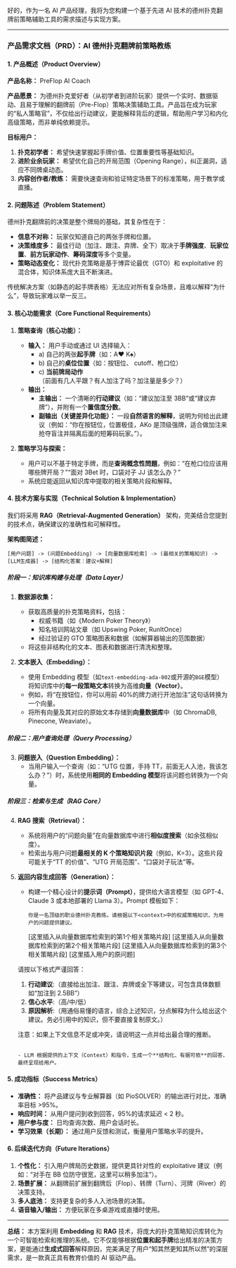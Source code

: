 好的，作为一名 AI 产品经理，我将为您构建一个基于先进 AI 技术的德州扑克翻牌前策略辅助工具的需求描述与实现方案。

---

### **产品需求文档（PRD）：AI 德州扑克翻牌前策略教练**

#### 1. 产品概述（Product Overview）

**产品名称：** PreFlop AI Coach

**产品愿景：** 为德州扑克爱好者（从初学者到进阶玩家）提供一个实时、数据驱动、且易于理解的翻牌前（Pre-Flop）策略决策辅助工具。产品旨在成为玩家的“私人策略官”，不仅给出行动建议，更能解释背后的逻辑，帮助用户学习和内化高级策略，而非单纯依赖提示。

**目标用户：**

1.  **扑克初学者：** 希望快速掌握起手牌价值、位置重要性等基础知识。
2.  **进阶业余玩家：** 希望优化自己的开局范围（Opening Range），纠正漏洞，适应不同牌桌动态。
3.  **内容创作者/教练：** 需要快速查询和验证特定场景下的标准策略，用于教学或直播。

#### 2. 问题陈述（Problem Statement）

德州扑克翻牌前的决策是整个牌局的基础，其复杂性在于：

- **信息不对称：** 玩家仅知道自己的两张手牌和位置。
- **决策维度多：** 最佳行动（加注、跟注、弃牌、全下）取决于**手牌强度**、**玩家位置**、**前方玩家动作**、**筹码深度**等多个变量。
- **策略动态变化：** 现代扑克策略是基于博弈论最优（GTO）和 exploitative 的混合体，知识体系庞大且不断演进。

传统解决方案（如静态的起手牌表格）无法应对所有复杂场景，且难以解释“为什么”，导致玩家难以举一反三。

#### 3. 核心功能需求（Core Functional Requirements）

1.  **策略查询（核心功能）：**

    - **输入：** 用户手动或通过 UI 选择输入：
      - a) 自己的两张**起手牌**（如：A♥ K♠）
      - b) 自己的**桌位位置**（如：按钮位、 cutoff、枪口位）
      - c) **当前牌局动作**（前面有几人平跟？有人加注了吗？加注量是多少？）
    - **输出：**
      - **主输出：** 一个清晰的**行动建议**（如：“建议加注至 3BB”或“建议弃牌”），并附有一个**置信度分数**。
      - **副输出（关键差异化功能）：** 一段**自然语言的解释**，说明为何给出此建议（例如：“你在按钮位，位置极佳，AKo 是顶级强牌，适合做加注来抢夺盲注并隔离后面的短筹码玩家。”）。

2.  **策略学习与探索：**
    - 用户可以不基于特定手牌，而是**查询概念性問題**，例如：“在枪口位应该用哪些牌开局？”“面对 3Bet 时，口袋对子 JJ 该怎么办？”
    - 系统应能返回从知识库中提取的相关策略片段和解释。

#### 4. 技术方案与实现（Technical Solution & Implementation）

我们将采用 **RAG（Retrieval-Augmented Generation）** 架构，完美结合您提到的技术点，确保建议的准确性和可解释性。

**架构图简述：**

```
[用户问题] -> (问题Embedding) -> [向量数据库检索] -> (最相关的策略知识) -> [LLM生成器] -> [结构化答案：建议+解释]
```

##### **阶段一：知识库构建与处理（Data Layer）**

1.  **数据源收集：**

    - 获取高质量的扑克策略资料，包括：
      - 权威书籍（如《Modern Poker Theory》）
      - 知名培训网站文章（如 Upswing Poker, RunItOnce）
      - 经过验证的 GTO 策略图表和数据（如解算器输出的范围数据）
    - 将这些非结构化的文本、图表和数据进行清洗和整理。

2.  **文本嵌入（Embedding）：**
    - 使用 Embedding 模型（如`text-embedding-ada-002`或开源的`BGE`模型）将知识库中的**每一段策略文本**转换为高维**向量（Vector）**。
    - 例如，将“在按钮位，你可以用前 40%的牌力进行开池加注”这句话转换为一个向量。
    - 将所有向量及其对应的原始文本存储到**向量数据库**中（如 ChromaDB, Pinecone, Weaviate）。

##### **阶段二：用户查询处理（Query Processing）**

3.  **问题嵌入（Question Embedding）：**
    - 当用户输入一个查询（如：“UTG 位置，手持 TT，前面无人入池，我该怎么办？”）时，系统使用**相同的 Embedding 模型**将该问题也转换为一个向量。

##### **阶段三：检索与生成（RAG Core）**

4.  **RAG 搜索（Retrieval）：**

    - 系统将用户的“问题向量”在向量数据库中进行**相似度搜索**（如余弦相似度）。
    - 检索出与用户问题**最相关的 K 个策略知识片段**（例如，K=3）。这些片段可能关于“TT 的价值”、“UTG 开局范围”、“口袋对子玩法”等。

5.  **返回内容生成回答（Generation）：**

    - 构建一个精心设计的**提示词（Prompt）**，提供给大语言模型（如 GPT-4、Claude 3 或本地部署的 Llama 3）。Prompt 模板如下：

      ```
      你是一名顶级的职业德州扑克教练。请根据以下<context>中的权威策略知识，为用户的问题提供建议。
      ```

       <context>
       [这里插入从向量数据库检索到的第1个相关策略片段]
       [这里插入从向量数据库检索到的第2个相关策略片段]
       [这里插入从向量数据库检索到的第3个相关策略片段]
       </context>

       <question>
       [这里插入用户的原问题]
       </question>

    请按以下格式严谨回答：

    1.  **行动建议**:（直接给出加注、跟注、弃牌或全下等建议，可包含具体数额如“加注到 2.5BB”）
    2.  **信心水平**:（高/中/低）
    3.  **原因解析**:（用通俗易懂的语言，综合上述知识，分点解释为什么给出这个建议。务必引用<context>中的知识，但不要直接复制原文。）

    注意：如果上下文信息不足或冲突，请说明这一点并给出最合理的推断。
    ```

    - LLM 根据提供的上下文（Context）和指令，生成一个**结构化、有据可依**的回答，最终呈现给用户。

#### 5. 成功指标（Success Metrics）

- **准确性：** 将产品建议与专业解算器（如 PioSOLVER）的输出进行对比，准确率目标 >95%。
- **响应时间：** 从用户提问到收到回答，95%的请求延迟 < 2 秒。
- **用户参与度：** 日均查询次数、用户会话时长。
- **学习效果（长期）：** 通过用户反馈和测试，衡量用户策略水平的提升。

#### 6. 后续迭代方向（Future Iterations）

1.  **个性化：** 引入用户牌局历史数据，提供更具针对性的 exploitative 建议（例如：“对手在 BB 位防守很宽，这里可以稍多加注”）。
2.  **场景扩展：** 从翻牌前扩展到翻牌后（Flop）、转牌（Turn）、河牌（River）的决策支持。
3.  **多人底池：** 支持更复杂的多人入池场景的决策。
4.  **语音输入/输出：** 方便玩家在多桌游戏或直播时使用。

---

**总结：**
本方案利用 **Embedding** 和 **RAG** 技术，将庞大的扑克策略知识库转化为一个可智能检索和推理的系统。它不仅能够根据**位置和起手牌**给出精准的决策方案，更能通过**生成式回答**解释原因，完美满足了用户“知其然更知其所以然”的深层需求，是一款真正具有教育价值的 AI 驱动产品。
